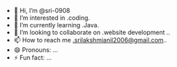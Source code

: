 - 👋 Hi, I’m @sri-0908
- 👀 I’m interested in .coding.
- 🌱 I’m currently learning .Java.
- 💞️ I’m looking to collaborate on .website development ..
- 📫 How to reach me .srilakshmianil2006@gmail.com..
- 😄 Pronouns: ...
- ⚡ Fun fact: ...

<!---
sri-0908/sri-0908 is a ✨ special ✨ repository because its `README.md` (this file) appears on your GitHub profile.
You can click the Preview link to take a look at your changes.
--->
